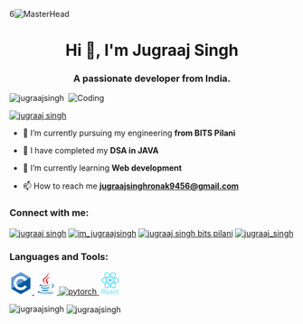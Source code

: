 6![MasterHead](https://repository-images.githubusercontent.com/588181932/e36ec678-7984-4cdd-8e4c-a3932772ff8e)
<h1 align="center">Hi 👋, I'm Jugraaj Singh</h1>
<h3 align="center">A passionate developer from India.</h3> 
<img align="right" alt="Coding" width="400" src="https://i.pinimg.com/originals/06/60/ef/0660efe82fa3da42ed56eef013171835.gif">





<p align="left"> <img src="https://komarev.com/ghpvc/?username=jugraajsingh&label=Profile%20views&color=0e75b6&style=flat" alt="jugraajsingh" /> </p>

<p align="left"> <a href="https://twitter.com/jugraaj singh" target="blank"><img src="https://img.shields.io/twitter/follow/jugraaj singh?logo=twitter&style=for-the-badge" alt="jugraaj singh" /></a> </p>

- 🔭 I’m currently pursuing my engineering **from BITS Pilani**
- 🔭 I have completed my **DSA in JAVA**
- 🌱 I’m currently learning **Web development**

- 📫 How to reach me **jugraajsinghronak9456@gmail.com**

<h3 align="left">Connect with me:</h3>
<p align="left">
<a href="https://twitter.com/paaji_in_pilani?t=7Im6u-nl2AwyzprfVKekeQ&s=08" target="blank"><img align="center" src="https://raw.githubusercontent.com/rahuldkjain/github-profile-readme-generator/master/src/images/icons/Social/twitter.svg" alt="jugraaj singh" height="30" width="40" /></a>
<a href="https://instagram.com/im_jugraajsingh" target="blank"><img align="center" src="https://raw.githubusercontent.com/rahuldkjain/github-profile-readme-generator/master/src/images/icons/Social/instagram.svg" alt="im_jugraajsingh" height="30" width="40" /></a>
<a href="https://www.youtube.com/c/jugraaj singh bits pilani" target="blank"><img align="center" src="https://raw.githubusercontent.com/rahuldkjain/github-profile-readme-generator/master/src/images/icons/Social/youtube.svg" alt="jugraaj singh bits pilani" height="30" width="40" /></a>
<a href="https://www.leetcode.com/jugraaj_singh" target="blank"><img align="center" src="https://raw.githubusercontent.com/rahuldkjain/github-profile-readme-generator/master/src/images/icons/Social/leet-code.svg" alt="jugraaj_singh" height="30" width="40" /></a>
</p>

<h3 align="left">Languages and Tools:</h3>
<p align="left"> <a href="https://www.cprogramming.com/" target="_blank" rel="noreferrer"> <img src="https://raw.githubusercontent.com/devicons/devicon/master/icons/c/c-original.svg" alt="c" width="40" height="40"/> </a> <a href="https://www.java.com" target="_blank" rel="noreferrer"> <img src="https://raw.githubusercontent.com/devicons/devicon/master/icons/java/java-original.svg" alt="java" width="40" height="40"/> </a> <a href="https://pytorch.org/" target="_blank" rel="noreferrer"> <img src="https://www.vectorlogo.zone/logos/pytorch/pytorch-icon.svg" alt="pytorch" width="40" height="40"/> </a> <a href="https://reactjs.org/" target="_blank" rel="noreferrer"> <img src="https://raw.githubusercontent.com/devicons/devicon/master/icons/react/react-original-wordmark.svg" alt="react" width="40" height="40"/> </a> </p>

<p><img align="left" src="https://github-readme-stats.vercel.app/api/top-langs?username=jugraajsingh&show_icons=true&locale=en&layout=compact" alt="jugraajsingh" /></p>

<p>&nbsp;<img align="center" src="https://github-readme-stats.vercel.app/api?username=jugraajsingh&show_icons=true&locale=en" alt="jugraajsingh" /></p>

